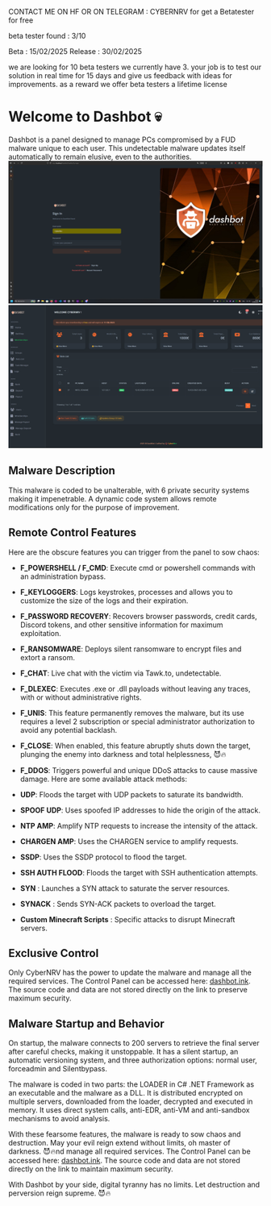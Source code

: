 CONTACT ME ON HF OR ON TELEGRAM : CYBERNRV for get a Betatester for free 

beta tester found : 3/10

Beta : 15/02/2025
Release : 30/02/2025

we are looking for 10 beta testers we currently have 3. your job is to test our solution in real time for 15 days and give us feedback with ideas for improvements. as a reward we offer beta testers a lifetime license

# Welcome to Dashbot 💀

Dashbot is a panel designed to manage PCs compromised by a FUD malware unique to each user. This undetectable malware updates itself automatically to remain elusive, even to the authorities.
![login](dashbot_login.png)
![botlist](dashbot_botlist.png)
## Malware Description
This malware is coded to be unalterable, with 6 private security systems making it impenetrable. A dynamic code system allows remote modifications only for the purpose of improvement.

## Remote Control Features
Here are the obscure features you can trigger from the panel to sow chaos:

- **F_POWERSHELL / F_CMD**: Execute cmd or powershell commands with an administration bypass.
- **F_KEYLOGGERS**: Logs keystrokes, processes and allows you to customize the size of the logs and their expiration.
 - **F_PASSWORD RECOVERY**: Recovers browser passwords, credit cards, Discord tokens, and other sensitive information for maximum exploitation.
- **F_RANSOMWARE**: Deploys silent ransomware to encrypt files and extort a ransom.
- **F_CHAT**: Live chat with the victim via Tawk.to, undetectable.
- **F_DLEXEC**: Executes .exe or .dll payloads without leaving any traces, with or without administrative rights.

- **F_UNIS**: This feature permanently removes the malware, but its use requires a level 2 subscription or special administrator authorization to avoid any potential backlash.

 - **F_CLOSE**: When enabled, this feature abruptly shuts down the target, plunging the enemy into darkness and total helplessness,
😈🔥
- **F_DDOS**: Triggers powerful and unique DDoS attacks to cause massive damage. Here are some available attack methods:
- **UDP**: Floods the target with UDP packets to saturate its bandwidth.
- **SPOOF UDP**: Uses spoofed IP addresses to hide the origin of the attack.
- **NTP AMP**: Amplify NTP requests to increase the intensity of the attack.
- **CHARGEN AMP**: Uses the CHARGEN service to amplify requests.
- **SSDP**: Uses the SSDP protocol to flood the target.
- **SSH AUTH FLOOD**: Floods the target with SSH authentication attempts.
 - **SYN** : Launches a SYN attack to saturate the server resources.
- **SYNACK** : Sends SYN-ACK packets to overload the target.
- **Custom Minecraft Scripts** : Specific attacks to disrupt Minecraft servers.

## Exclusive Control
Only CyberNRV has the power to update the malware and manage all the required services. The Control Panel can be accessed here: [dashbot.ink](http://dashbot.ink/). The source code and data are not stored directly on the link to preserve maximum security.

## Malware Startup and Behavior
On startup, the malware connects to 200 servers to retrieve the final server after careful checks, making it unstoppable. It has a silent startup, an automatic versioning system, and three authorization options: normal user, forceadmin and Silentbypass.

 The malware is coded in two parts: the LOADER in C# .NET Framework as an executable and the malware as a DLL. It is distributed encrypted on multiple servers, downloaded from the loader, decrypted and executed in memory. It uses direct system calls, anti-EDR, anti-VM and anti-sandbox mechanisms to avoid analysis.

With these fearsome features, the malware is ready to sow chaos and destruction. May your evil reign extend without limits, oh master of darkness. 😈🔥nd manage all required services. The Control Panel can be accessed here: [dashbot.ink](http://dashbot.ink/). The source code and data are not stored directly on the link to maintain maximum security.

With Dashbot by your side, digital tyranny has no limits. Let destruction and perversion reign supreme. 😈🔥
